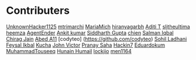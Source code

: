 # Contributers
<!-- Example:
[Your Name](http://github.com/YourUserName)
-->

<!-- Edit Below This Line At A Random Place Not At The Bottom Or The Top-->



[UnknownHacker1125](http://github.com/UnknownHacker1125)
[mtrimarchi](http://github.com/mtrimarchi)
[MariaMich](https://github.com/MariaMich)
[hiranyagarbh](http://github.com/hiranyagarbh)
[Aditi T](http://github.com/mystic-potato)
[sljtheultima](http://github.com/sljtheultima)
[heemza](http://github.com/heemza)
[AgentEnder](http://github.com/agentender)
[Ankit kumar](https://github.com/PrajapatiAnkit)
[Siddharth Gupta](https://github.com/Siddharth-gupta99)
[chien](https://github.com/omegachien)
[Salman Iqbal](https://github.com/salmaniqbal92)
[Chirag Jain](https://github.com/chirag-jn/)
[Abed A11](https://github.com/abedafr)
[codyteo] (https://github.com/codyteo)
[Sohil Ladhani](https://github.com/sohilladhani)
[Feysal Ikbal](https://github.com/feysalikbal)
[Kucha](https://github.com/Kucha1122)
[John Victor](https://github.com/johnvict0r)
[Pranay Saha](https://github.com/PranaySaha97)
[Hackin7](https://github.com/Hackin7) 
[Eduardokum](https://github.com/eduardokum)
[MuhammadTouseeq](https://github.com/MuhammadTouseeq)
[Hunain Humail](https://github.com/HunainHumail)
[lockjio](https://github.com/lockjio)
[men1164](https://github.com/men1164)





